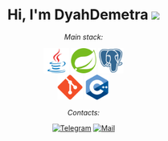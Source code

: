 <h1 align="center">Hi, I'm DyahDemetra</a> 
<img src="https://github.com/blackcater/blackcater/raw/main/images/Hi.gif" height="32"/></h1>

<div align="center">

*Main stack:*

<img height="50" width="50" src="https://github.com/devicons/devicon/blob/master/icons/java/java-original.svg" alt="java" />
<img height="50" width="50" src="https://github.com/devicons/devicon/blob/master/icons/spring/spring-original.svg" alt="spring" />
<img height="50" width="50" src="https://github.com/devicons/devicon/blob/master/icons/postgresql/postgresql-plain.svg" alt="postgresql" />
<br>
<img height="50" width="50" src="https://github.com/devicons/devicon/blob/master/icons/git/git-original.svg" alt="git" />
<img height="50" width="50" src="https://github.com/devicons/devicon/blob/master/icons/cplusplus/cplusplus-original.svg" alt="cpp" />

<!--*Stats:*

![Top Langs](https://github-readme-stats-dosx001.vercel.app/api/top-langs/?username=DyahDemetra&langs_count=10&title_color=fff&text_color=00e7ff&bg_color=151515&layout=compact&hide=cmake) -->

*Contacts:*

[![Telegram](https://img.shields.io/badge/telegram-black?style=for-the-badge&logo=telegram)](https://t.me/DyahCodr)
[![Mail](https://img.shields.io/badge/mail-black?style=for-the-badge&logo=gmail)](mailto:stanislavchik02@gmail.com)

</div>
